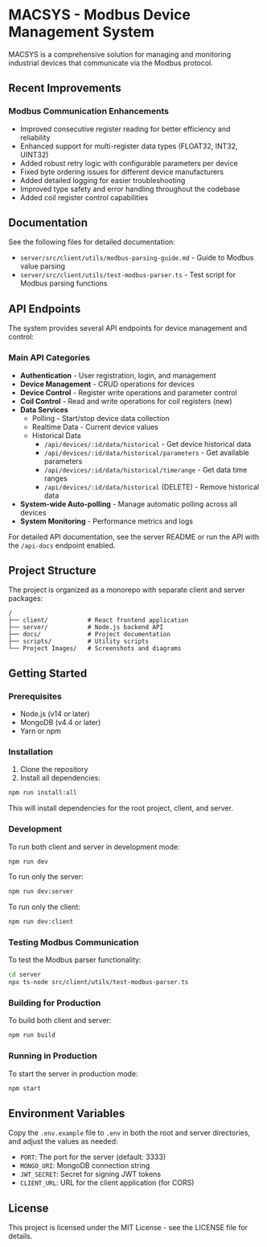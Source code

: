 # MACSYS - Modbus Device Management System

MACSYS is a comprehensive solution for managing and monitoring industrial devices that communicate via the Modbus protocol.

## Recent Improvements

### Modbus Communication Enhancements

- Improved consecutive register reading for better efficiency and reliability
- Enhanced support for multi-register data types (FLOAT32, INT32, UINT32)
- Added robust retry logic with configurable parameters per device
- Fixed byte ordering issues for different device manufacturers
- Added detailed logging for easier troubleshooting
- Improved type safety and error handling throughout the codebase
- Added coil register control capabilities

## Documentation

See the following files for detailed documentation:

- `server/src/client/utils/modbus-parsing-guide.md` - Guide to Modbus value parsing
- `server/src/client/utils/test-modbus-parser.ts` - Test script for Modbus parsing functions

## API Endpoints

The system provides several API endpoints for device management and control:

### Main API Categories
- **Authentication** - User registration, login, and management
- **Device Management** - CRUD operations for devices
- **Device Control** - Register write operations and parameter control
- **Coil Control** - Read and write operations for coil registers (new)
- **Data Services**
  - Polling - Start/stop device data collection
  - Realtime Data - Current device values
  - Historical Data
    - `/api/devices/:id/data/historical` - Get device historical data
    - `/api/devices/:id/data/historical/parameters` - Get available parameters
    - `/api/devices/:id/data/historical/timerange` - Get data time ranges
    - `/api/devices/:id/data/historical` (DELETE) - Remove historical data
- **System-wide Auto-polling** - Manage automatic polling across all devices
- **System Monitoring** - Performance metrics and logs

For detailed API documentation, see the server README or run the API with the `/api-docs` endpoint enabled.

## Project Structure

The project is organized as a monorepo with separate client and server packages:

```
/
├── client/           # React frontend application
├── server/           # Node.js backend API
├── docs/             # Project documentation
├── scripts/          # Utility scripts
└── Project Images/   # Screenshots and diagrams
```

## Getting Started

### Prerequisites

- Node.js (v14 or later)
- MongoDB (v4.4 or later)
- Yarn or npm

### Installation

1. Clone the repository
2. Install all dependencies:

```bash
npm run install:all
```

This will install dependencies for the root project, client, and server.

### Development

To run both client and server in development mode:

```bash
npm run dev
```

To run only the server:

```bash
npm run dev:server
```

To run only the client:

```bash
npm run dev:client
```

### Testing Modbus Communication

To test the Modbus parser functionality:

```bash
cd server
npx ts-node src/client/utils/test-modbus-parser.ts
```

### Building for Production

To build both client and server:

```bash
npm run build
```

### Running in Production

To start the server in production mode:

```bash
npm start
```

## Environment Variables

Copy the `.env.example` file to `.env` in both the root and server directories, and adjust the values as needed:

- `PORT`: The port for the server (default: 3333)
- `MONGO_URI`: MongoDB connection string
- `JWT_SECRET`: Secret for signing JWT tokens
- `CLIENT_URL`: URL for the client application (for CORS)

## License

This project is licensed under the MIT License - see the LICENSE file for details.
